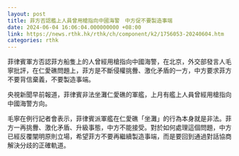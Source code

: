 ```yaml
---
layout: post
title: 菲方否認艦上人員曾用槍指向中國海警　中方促不要製造事端
date: 2024-06-04 16:06:04.000000000 +08:00
link: https://news.rthk.hk/rthk/ch/component/k2/1756053-20240604.htm
categories: rthk
---
```


菲律賓軍方否認菲方船隻上的人曾經用槍指向中國海警，在北京，外交部發言人毛寧批評，在仁愛礁問題上，菲方是不斷侵權挑釁、激化矛盾的一方，中方要求菲方不要背信棄義，不要製造事端。

央視新聞早前報道，菲律賓非法坐灘仁愛礁的軍艦，上月有艦上人員曾經用槍指向中國海警方向。

毛寧在例行記者會表示，菲律賓派軍艦在仁愛礁「坐灘」的行為本身就是非法。菲方一再挑釁、激化矛盾、升級事態，中方不能接受。對於如何處理這個問題，中方已經反覆闡明原則立場，希望菲方不要再繼續製造事端，而是要回到通過對話協商解決分歧的正確軌道。
